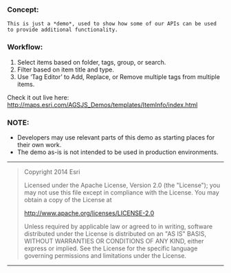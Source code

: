 
### Concept:
    This is just a *demo*, used to show how some of our APIs can be used to provide additional functionality.

### Workflow:
  1. Select items based on folder, tags, group, or search.
  2. Filter based on item title and type.
  3. Use ‘Tag Editor’ to Add, Replace, or Remove multiple tags from multiple items.


Check it out live here: http://maps.esri.com/AGSJS_Demos/templates/ItemInfo/index.html

### NOTE:
 * Developers may use relevant parts of this demo as starting places for their own work.
 * The demo as-is is not intended to be used in production environments.


---

> Copyright 2014 Esri
>
> Licensed under the Apache License, Version 2.0 (the "License");
> you may not use this file except in compliance with the License.
> You may obtain a copy of the License at
>
>   http://www.apache.org/licenses/LICENSE-2.0
>
> Unless required by applicable law or agreed to in writing, software
> distributed under the License is distributed on an "AS IS" BASIS,
> WITHOUT WARRANTIES OR CONDITIONS OF ANY KIND, either express or implied.
> See the License for the specific language governing permissions and
> limitations under the License.

---